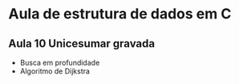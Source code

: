 # Aula de estrutura de dados em C
## Aula 10 Unicesumar gravada

- Busca em profundidade
- Algoritmo de Dijkstra
